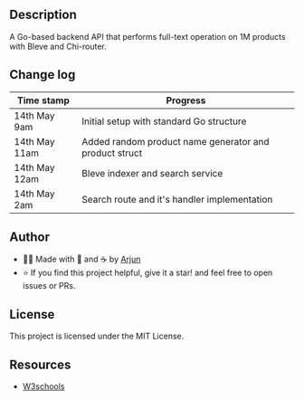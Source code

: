 ## Description

A Go-based backend API that performs full-text operation on 1M products with Bleve and Chi-router.

## Change log

| Time stamp | Progress |
| ---------- | ------ |
| 14th May 9am | Initial setup with standard Go structure |
| 14th May 11am | Added random product name generator and product struct|
| 14th May 12am | Bleve indexer and search service |
| 14th May 2am | Search route and it's handler implementation |

## Author

- 👨‍💻 Made with 💪 and ☕ by [Arjun](https://github.com/Arjun256900)
- ⭐️ If you find this project helpful, give it a star! and feel free to open issues or PRs.

## License

This project is licensed under the MIT License.

## Resources
- [W3schools](https://www.w3schools.com/go/index.php)
